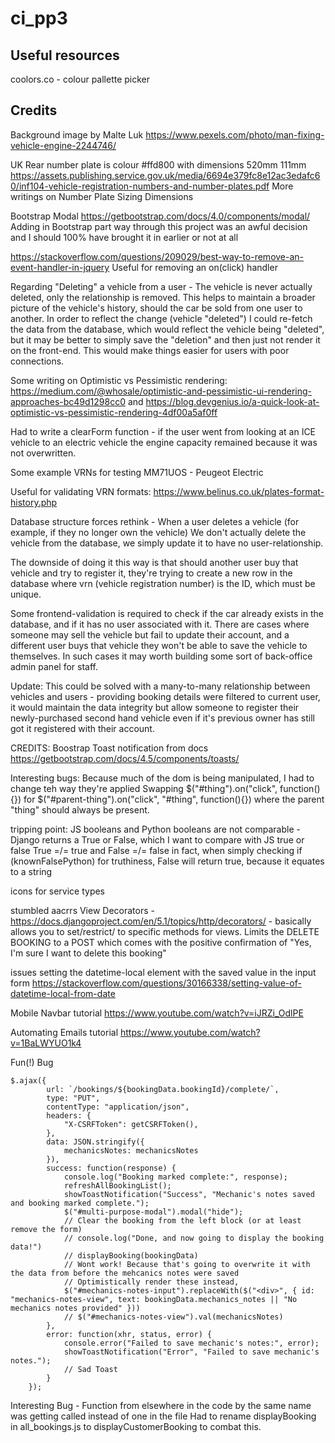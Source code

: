 # ci_pp3

## Useful resources
coolors.co - colour pallette picker

## Credits
Background image by Malte Luk https://www.pexels.com/photo/man-fixing-vehicle-engine-2244746/

UK Rear number plate is colour #ffd800 with dimensions 520mm 111mm
https://assets.publishing.service.gov.uk/media/6694e379fc8e12ac3edafc60/inf104-vehicle-registration-numbers-and-number-plates.pdf More writings on Number Plate Sizing Dimensions

Bootstrap Modal https://getbootstrap.com/docs/4.0/components/modal/
Adding in Bootstrap part way through this project was an awful decision and I should 100% have brought it in earlier or not at all

https://stackoverflow.com/questions/209029/best-way-to-remove-an-event-handler-in-jquery
Useful for removing an on(click) handler

Regarding "Deleting" a vehicle from a user - 
The vehicle is never actually deleted, only the relationship is removed. This helps to maintain a broader picture of the vehicle's history, should the car be sold from one user to another.
In order to reflect the change (vehicle "deleted") I could re-fetch the data from the database, which would reflect the vehicle being "deleted", but it may be better to simply save the "deletion" and then just not render it on the front-end. This would make things easier for users with poor connections.

Some writing on Optimistic vs Pessimistic rendering: https://medium.com/@whosale/optimistic-and-pessimistic-ui-rendering-approaches-bc49d1298cc0 and https://blog.devgenius.io/a-quick-look-at-optimistic-vs-pessimistic-rendering-4df00a5af0ff

Had to write a clearForm function - if the user went from looking at an ICE vehicle to an electric vehicle the engine capacity remained because it was not overwritten.

Some example VRNs for testing
MM71UOS - Peugeot Electric

Useful for validating VRN formats: https://www.belinus.co.uk/plates-format-history.php


Database structure forces rethink - 
When a user deletes a vehicle (for example, if they no longer own the vehicle) We don't actually delete the vehicle from the database, we simply update it to have no user-relationship.

The downside of doing it this way is that should another user buy that vehicle and try to register it, they're trying to create a new row in the database where vrn (vehicle registration number) is the ID, which must be unique.

Some frontend-validation is required to check if the car already exists in the database, and if it has no user associated with it. There are cases where someone may sell the vehicle but fail to update their account, and a different user buys that vehicle they won't be able to save the vehicle to themselves. In such cases it may worth building some sort of back-office admin panel for staff.

Update: This could be solved with a many-to-many relationship between vehicles and users - providing booking details were filtered to current user, it would maintain the data integrity but allow someone to register their newly-purchased second hand vehicle even if it's previous owner has still got it registered with their account.

CREDITS:
Boostrap
Toast notification from docs https://getbootstrap.com/docs/4.5/components/toasts/

Interesting bugs:
Because much of the dom is being manipulated, I had to change teh way they're applied 
Swapping $("#thing").on("click", function(){}) for $("#parent-thing").on("click", "#thing", function(){}) where the parent "thing" should always be present.

tripping point: 
JS booleans and Python booleans are not comparable - Django returns a True or False, which I want to compare with JS true or false
True =/= true and False =/= false
in fact, when simply checking if (knownFalsePython) for truthiness, False will return true, because it equates to a string

icons for service types


stumbled aacrrs View Decorators - https://docs.djangoproject.com/en/5.1/topics/http/decorators/ - basically allows you to set/restrict/ to specific methods for views. Limits the DELETE BOOKING to a POST which comes with the positive confirmation of "Yes, I'm sure I want to delete this booking"

issues setting the datetime-local element with the saved value in the input form
https://stackoverflow.com/questions/30166338/setting-value-of-datetime-local-from-date

Mobile Navbar tutorial
https://www.youtube.com/watch?v=iJRZi_OdlPE

Automating Emails tutorial
https://www.youtube.com/watch?v=1BaLWYUO1k4

Fun(!) Bug 
```JS
$.ajax({
        url: `/bookings/${bookingData.bookingId}/complete/`,
        type: "PUT",
        contentType: "application/json",
        headers: {
            "X-CSRFToken": getCSRFToken(),
        },
        data: JSON.stringify({
            mechanicsNotes: mechanicsNotes
        }),
        success: function(response) {
            console.log("Booking marked complete:", response);
            refreshAllBookingList();
            showToastNotification("Success", "Mechanic's notes saved and booking marked complete.");
            $("#multi-purpose-modal").modal("hide");
            // Clear the booking from the left block (or at least remove the form)
            // console.log("Done, and now going to display the booking data!")
            // displayBooking(bookingData)
            // Wont work! Because that's going to overwrite it with the data from before the mehcanics notes were saved
            // Optimistically render these instead, 
            $("#mechanics-notes-input").replaceWith($("<div>", { id: "mechanics-notes-view", text: bookingData.mechanics_notes || "No mechanics notes provided" }))
            // $("#mechanics-notes-view").val(mechanicsNotes)
        },
        error: function(xhr, status, error) {
            console.error("Failed to save mechanic's notes:", error);
            showToastNotification("Error", "Failed to save mechanic's notes.");
            // Sad Toast
        }
    });
```

Interesting Bug - Function from elsewhere in the code by the same name was getting called instead of one in the file
Had to rename displayBooking in all_bookings.js to displayCustomerBooking to combat this.
